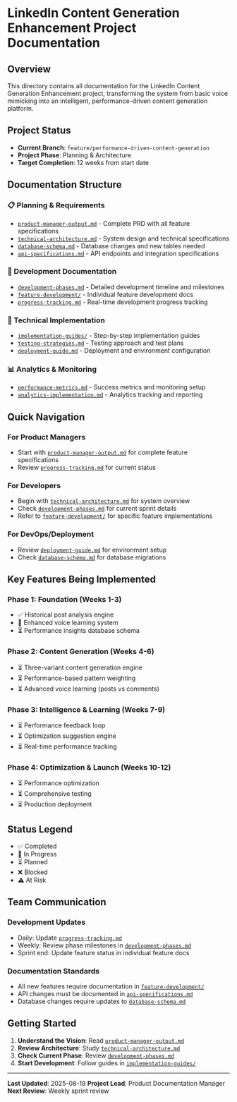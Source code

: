 # LinkedIn Content Generation Enhancement Project Documentation

## Overview
This directory contains all documentation for the LinkedIn Content Generation Enhancement project, transforming the system from basic voice mimicking into an intelligent, performance-driven content generation platform.

## Project Status
- **Current Branch**: `feature/performance-driven-content-generation`
- **Project Phase**: Planning & Architecture
- **Target Completion**: 12 weeks from start date

## Documentation Structure

### 📋 Planning & Requirements
- [`product-manager-output.md`](./product-manager-output.md) - Complete PRD with all feature specifications
- [`technical-architecture.md`](./technical-architecture.md) - System design and technical specifications
- [`database-schema.md`](./database-schema.md) - Database changes and new tables needed
- [`api-specifications.md`](./api-specifications.md) - API endpoints and integration specifications

### 🚀 Development Documentation
- [`development-phases.md`](./development-phases.md) - Detailed development timeline and milestones
- [`feature-development/`](./feature-development/) - Individual feature development docs
- [`progress-tracking.md`](./progress-tracking.md) - Real-time development progress tracking

### 🔧 Technical Implementation
- [`implementation-guides/`](./implementation-guides/) - Step-by-step implementation guides
- [`testing-strategies.md`](./testing-strategies.md) - Testing approach and test plans
- [`deployment-guide.md`](./deployment-guide.md) - Deployment and environment configuration

### 📊 Analytics & Monitoring
- [`performance-metrics.md`](./performance-metrics.md) - Success metrics and monitoring setup
- [`analytics-implementation.md`](./analytics-implementation.md) - Analytics tracking and reporting

## Quick Navigation

### For Product Managers
- Start with [`product-manager-output.md`](./product-manager-output.md) for complete feature specifications
- Review [`progress-tracking.md`](./progress-tracking.md) for current status

### For Developers
- Begin with [`technical-architecture.md`](./technical-architecture.md) for system overview
- Check [`development-phases.md`](./development-phases.md) for current sprint details
- Refer to [`feature-development/`](./feature-development/) for specific feature implementations

### For DevOps/Deployment
- Review [`deployment-guide.md`](./deployment-guide.md) for environment setup
- Check [`database-schema.md`](./database-schema.md) for database migrations

## Key Features Being Implemented

### Phase 1: Foundation (Weeks 1-3)
- ✅ Historical post analysis engine
- 🔄 Enhanced voice learning system  
- ⏳ Performance insights database schema

### Phase 2: Content Generation (Weeks 4-6)
- ⏳ Three-variant content generation engine
- ⏳ Performance-based pattern weighting
- ⏳ Advanced voice learning (posts vs comments)

### Phase 3: Intelligence & Learning (Weeks 7-9)
- ⏳ Performance feedback loop
- ⏳ Optimization suggestion engine
- ⏳ Real-time performance tracking

### Phase 4: Optimization & Launch (Weeks 10-12)
- ⏳ Performance optimization
- ⏳ Comprehensive testing
- ⏳ Production deployment

## Status Legend
- ✅ Completed
- 🔄 In Progress  
- ⏳ Planned
- ❌ Blocked
- ⚠️ At Risk

## Team Communication

### Development Updates
- Daily: Update [`progress-tracking.md`](./progress-tracking.md)
- Weekly: Review phase milestones in [`development-phases.md`](./development-phases.md)
- Sprint end: Update feature status in individual feature docs

### Documentation Standards
- All new features require documentation in [`feature-development/`](./feature-development/)
- API changes must be documented in [`api-specifications.md`](./api-specifications.md)
- Database changes require updates to [`database-schema.md`](./database-schema.md)

## Getting Started

1. **Understand the Vision**: Read [`product-manager-output.md`](./product-manager-output.md)
2. **Review Architecture**: Study [`technical-architecture.md`](./technical-architecture.md)  
3. **Check Current Phase**: Review [`development-phases.md`](./development-phases.md)
4. **Start Development**: Follow guides in [`implementation-guides/`](./implementation-guides/)

---

**Last Updated**: 2025-08-19
**Project Lead**: Product Documentation Manager
**Next Review**: Weekly sprint review